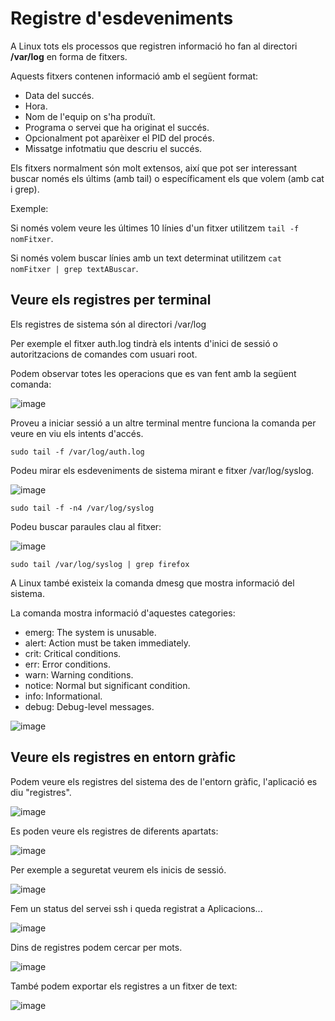 # Registre d'esdeveniments

A Linux tots els processos que registren informació ho fan al directori **/var/log** en forma de fitxers.

Aquests fitxers contenen informació amb el següent format:

- Data del succés.
- Hora.
- Nom de l'equip on s'ha produït.
- Programa o servei que ha originat el succés.
- Opcionalment pot aparèixer el PID del procés.
- Missatge infotmatiu que descriu el succés.

Els fitxers normalment són molt extensos, així que pot ser interessant buscar només els últims (amb tail) o específicament els que volem (amb cat i grep).

Exemple:

Si només volem veure les últimes 10 línies d'un fitxer utilitzem ```tail -f nomFitxer```.

Si només volem buscar línies amb un text determinat utilitzem ```cat nomFitxer | grep textABuscar```.

## Veure els registres per terminal

Els registres de sistema són al directori /var/log

Per exemple el fitxer auth.log tindrà els intents d'inici de sessió o autoritzacions de comandes com usuari root.

Podem observar totes les operacions que es van fent amb la següent comanda:

![image](https://github.com/XaSaFa/MP04/assets/110727546/3d18f1c3-d797-456d-943b-d33024920b8d)

Proveu a iniciar sessió a un altre terminal mentre funciona la comanda per veure en viu els intents d'accés.

```sudo tail -f /var/log/auth.log```

Podeu mirar els esdeveniments de sistema mirant e fitxer /var/log/syslog.

![image](https://github.com/XaSaFa/MP04/assets/110727546/4512601b-1838-4480-9243-8d9ea6adec36)

```sudo tail -f -n4 /var/log/syslog```

Podeu buscar paraules clau al fitxer:

![image](https://github.com/XaSaFa/MP04/assets/110727546/6e401eac-3ca2-4bf1-85d7-45353fb8d357)

```sudo tail /var/log/syslog | grep firefox```

A Linux també existeix la comanda dmesg que mostra informació del sistema.

La comanda mostra informació d'aquestes categories:

- emerg: The system is unusable.
- alert: Action must be taken immediately.
- crit: Critical conditions.
- err: Error conditions.
- warn: Warning conditions.
- notice: Normal but significant condition.
- info: Informational.
- debug: Debug-level messages.

![image](https://github.com/XaSaFa/MP04/assets/110727546/11c89a3a-b984-4ea8-b8b3-8eb9a878585b)

## Veure els registres en entorn gràfic

Podem veure els registres del sistema des de l'entorn gràfic, l'aplicació es diu "registres".

![image](https://github.com/XaSaFa/MP04/assets/110727546/e09e1ac1-9794-4d7f-aa92-42819d367790)

Es poden veure els registres de diferents apartats:

![image](https://github.com/XaSaFa/MP04/assets/110727546/a2f3cfe1-2ce5-45b3-a3dd-8c43cdf96231)

Per exemple a seguretat veurem els inicis de sessió.

![image](https://github.com/XaSaFa/MP04/assets/110727546/41322e7a-ca4b-4f62-8d17-03eb0eb9578a)

Fem un status del servei ssh i queda registrat a Aplicacions...

![image](https://github.com/XaSaFa/MP04/assets/110727546/c053d84e-88c1-49bd-bf21-8b90ebfdc32c)

Dins de registres podem cercar per mots.

![image](https://github.com/XaSaFa/MP04/assets/110727546/b3cf0f20-5386-4b33-b351-7357b54c5e6e)

També podem exportar els registres a un fitxer de text:

![image](https://github.com/XaSaFa/MP04/assets/110727546/f950edf3-3c20-4ec8-ade9-ab6a21972410)


